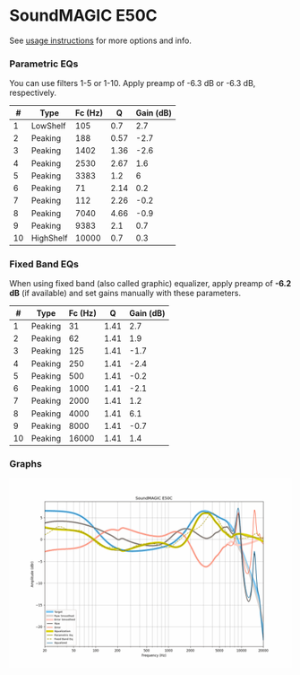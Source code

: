 # SoundMAGIC E50C
See [usage instructions](https://github.com/jaakkopasanen/AutoEq#usage) for more options and info.

### Parametric EQs
You can use filters 1-5 or 1-10. Apply preamp of -6.3 dB or -6.3 dB, respectively.

|   # | Type      |   Fc (Hz) |    Q |   Gain (dB) |
|-----|-----------|-----------|------|-------------|
|   1 | LowShelf  |       105 | 0.7  |         2.7 |
|   2 | Peaking   |       188 | 0.57 |        -2.7 |
|   3 | Peaking   |      1402 | 1.36 |        -2.6 |
|   4 | Peaking   |      2530 | 2.67 |         1.6 |
|   5 | Peaking   |      3383 | 1.2  |         6   |
|   6 | Peaking   |        71 | 2.14 |         0.2 |
|   7 | Peaking   |       112 | 2.26 |        -0.2 |
|   8 | Peaking   |      7040 | 4.66 |        -0.9 |
|   9 | Peaking   |      9383 | 2.1  |         0.7 |
|  10 | HighShelf |     10000 | 0.7  |         0.3 |

### Fixed Band EQs
When using fixed band (also called graphic) equalizer, apply preamp of **-6.2 dB** (if available) and set gains manually with these parameters.

|   # | Type    |   Fc (Hz) |    Q |   Gain (dB) |
|-----|---------|-----------|------|-------------|
|   1 | Peaking |        31 | 1.41 |         2.7 |
|   2 | Peaking |        62 | 1.41 |         1.9 |
|   3 | Peaking |       125 | 1.41 |        -1.7 |
|   4 | Peaking |       250 | 1.41 |        -2.4 |
|   5 | Peaking |       500 | 1.41 |        -0.2 |
|   6 | Peaking |      1000 | 1.41 |        -2.1 |
|   7 | Peaking |      2000 | 1.41 |         1.2 |
|   8 | Peaking |      4000 | 1.41 |         6.1 |
|   9 | Peaking |      8000 | 1.41 |        -0.7 |
|  10 | Peaking |     16000 | 1.41 |         1.4 |

### Graphs
![](./SoundMAGIC%20E50C.png)
